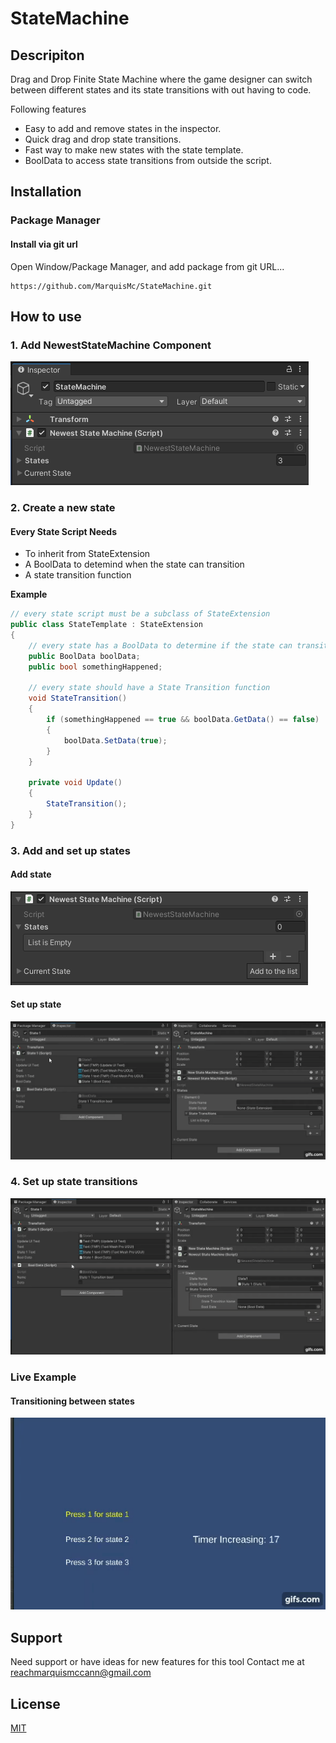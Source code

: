 # StateMachine

## Descripiton
Drag and Drop Finite State Machine where the game designer can switch between different states and its state transitions with out having to code. 

Following features
- Easy to add and remove states in the inspector.
- Quick drag and drop state transitions.
- Fast way to make new states with the state template.
- BoolData to access state transitions from outside the script.

## Installation

### Package Manager

#### Install via git url

Open Window/Package Manager, and add package from git URL...

```
https://github.com/MarquisMc/StateMachine.git
```

## How to use
### 1. Add NewestStateMachine Component 

![](StateMachine/Assets/Images/Newest%20State%20Machine.PNG)

### 2. Create a new state

#### Every State Script Needs
- To inherit from StateExtension
- A BoolData to detemind when the state can transition
- A state transition function 

**Example** 
``` C#
// every state script must be a subclass of StateExtension
public class StateTemplate : StateExtension
{
    // every state has a BoolData to determine if the state can transition
    public BoolData boolData;
    public bool somethingHappened;

    // every state should have a State Transition function
    void StateTransition() 
    {
        if (somethingHappened == true && boolData.GetData() == false)
        {
            boolData.SetData(true);
        }
    }

    private void Update() 
    {
        StateTransition();
    }
}
```

### 3. Add and set up states

#### Add state
![](StateMachine/Assets/Images/Add%20New%20State.PNG)

#### Set up state
![](StateMachine/Assets/Images/Setting%20up%20State%20gif.gif)

### 4. Set up state transitions

![](StateMachine/Assets/Images/Setting%20up%20State%20Transitions%20gif.gif)

### Live Example 

#### Transitioning between states
![](StateMachine/Assets/Images/Transition%20between%20states%20live%20gif.gif)

## Support

Need support or have ideas for new features for this tool 
Contact me at reachmarquismccann@gmail.com

## License 
[MIT](https://choosealicense.com/licenses/mit/)
